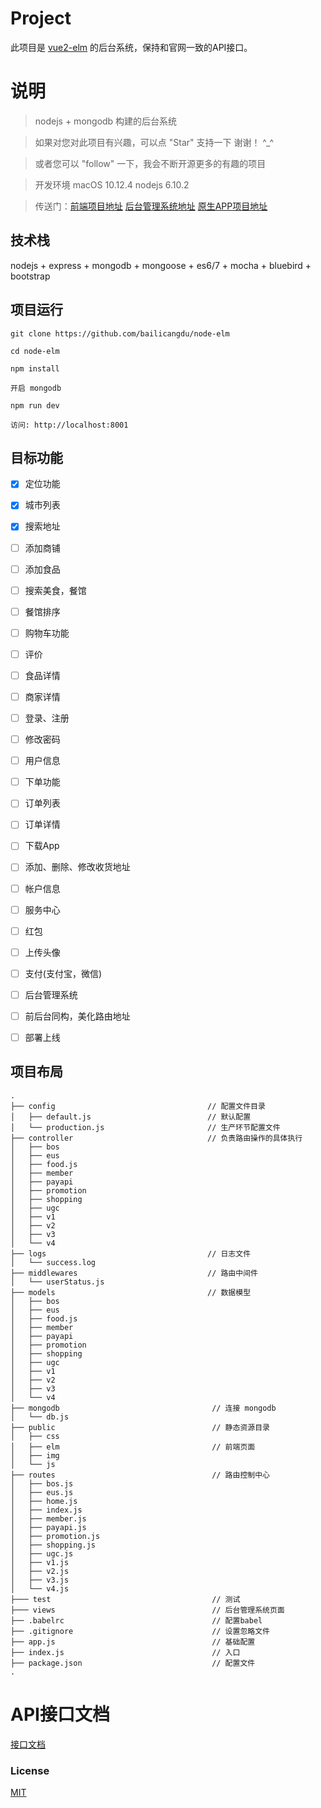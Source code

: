 # Project

此项目是 [vue2-elm](https://github.com/bailicangdu/vue2-elm) 的后台系统，保持和官网一致的API接口。



# 说明

>  nodejs + mongodb 构建的后台系统

>  如果对您对此项目有兴趣，可以点 "Star" 支持一下 谢谢！ ^_^

>  或者您可以 "follow" 一下，我会不断开源更多的有趣的项目

>  开发环境 macOS 10.12.4  nodejs 6.10.2

>  传送门：[前端项目地址](https://github.com/bailicangdu/vue2-elm) [后台管理系统地址](https://github.com/bailicangdu/back-manage)  [原生APP项目地址](https://github.com/bailicangdu/RN-elm)


## 技术栈

nodejs + express + mongodb + mongoose + es6/7 + mocha + bluebird + bootstrap


## 项目运行


```
git clone https://github.com/bailicangdu/node-elm  

cd node-elm

npm install

开启 mongodb

npm run dev 

访问: http://localhost:8001

```




## 目标功能

- [x] 定位功能
- [x] 城市列表
- [x] 搜索地址
- [ ] 添加商铺
- [ ] 添加食品
- [ ] 搜索美食，餐馆
- [ ] 餐馆排序
- [ ] 购物车功能
- [ ] 评价
- [ ] 食品详情
- [ ] 商家详情
- [ ] 登录、注册
- [ ] 修改密码
- [ ] 用户信息
- [ ] 下单功能 
- [ ] 订单列表
- [ ] 订单详情
- [ ] 下载App
- [ ] 添加、删除、修改收货地址
- [ ] 帐户信息
- [ ] 服务中心
- [ ] 红包
- [ ] 上传头像
- [ ] 支付(支付宝，微信)
- [ ] 后台管理系统
- [ ] 前后台同构，美化路由地址
- [ ] 部署上线





## 项目布局
```
.
├── config                                  // 配置文件目录
│   ├── default.js                          // 默认配置
│   └── production.js                       // 生产环节配置文件
├── controller                              // 负责路由操作的具体执行
│   ├── bos
│   ├── eus
│   ├── food.js
│   ├── member
│   ├── payapi
│   ├── promotion
│   ├── shopping
│   ├── ugc
│   ├── v1
│   ├── v2
│   ├── v3
│   └── v4
├── logs                                    // 日志文件
│   └── success.log
├── middlewares                             // 路由中间件
│   └── userStatus.js
├── models                                  // 数据模型
│   ├── bos
│   ├── eus
│   ├── food.js
│   ├── member
│   ├── payapi
│   ├── promotion
│   ├── shopping
│   ├── ugc
│   ├── v1
│   ├── v2
│   ├── v3
│   └── v4
├── mongodb                                  // 连接 mongodb
│   └── db.js
├── public                                   // 静态资源目录
│   ├── css
│   ├── elm                                  // 前端页面
│   ├── img
│   └── js
├── routes                                   // 路由控制中心
│   ├── bos.js
│   ├── eus.js
│   ├── home.js
│   ├── index.js
│   ├── member.js
│   ├── payapi.js
│   ├── promotion.js
│   ├── shopping.js
│   ├── ugc.js
│   ├── v1.js
│   ├── v2.js
│   ├── v3.js
│   └── v4.js
├─── test                                    // 测试
├─── views                                   // 后台管理系统页面
├── .babelrc                                 // 配置babel
├── .gitignore                               // 设置忽略文件
├── app.js                                   // 基础配置
├── index.js                                 // 入口
├── package.json                             // 配置文件
.

```

# API接口文档

[接口文档](https://github.com/bailicangdu/node-elm/issues/3)


### License

[MIT](https://mit-license.org/)
